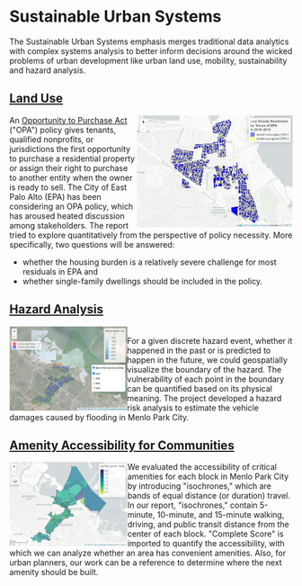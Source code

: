 # Sustainable Urban Systems
The Sustainable Urban Systems emphasis merges traditional data analytics with complex systems analysis to better inform decisions around the wicked problems of urban development like urban land use, mobility, sustainability and hazard analysis.

## [Land Use](https://j-i-n-p-u.github.io/Sustainable-Urban-System/HTML/Land_Use_OPA_in_EPA.html) 
<img align="right" height="200" src="cover%20images/Land_use.png">

An [Opportunity to Purchase Act](https://www.cityofepa.org/housing/page/east-palo-alto-opportunity-purchase-act-epa-opa) ("OPA") policy gives tenants, qualified nonprofits, or jurisdictions the first opportunity to purchase a residential property or assign their right to purchase to another entity when the owner is ready to sell. The City of East Palo Alto (EPA) has been considering an OPA policy, which has aroused heated discussion among stakeholders. 
The report tried to explore quantitatively from the perspective of policy necessity. More specifically, two questions will be answered: 
 * whether the housing burden is a relatively severe challenge for most residuals in EPA and 
 * whether single-family dwellings should be included in the policy.

## [Hazard Analysis](https://j-i-n-p-u.github.io/Sustainable-Urban-System/HTML/Hazard_Analysis.html) 
<img align="left" height="150" src="Cover%20Images/Hazard_Analysis.png">

<br />
For a given discrete hazard event, whether it happened in the past or is predicted to happen in the future,  we could geospatially visualize the boundary of the hazard. The vulnerability of each point in the boundary can be quantified based on its physical meaning. The project developed a hazard risk analysis to estimate the vehicle damages caused by flooding in Menlo Park City. 


<br />

## [Amenity Accessibility for Communities](https://j-i-n-p-u.github.io/Sustainable-Urban-System/HTML/Complete_Community.html)
<img align="left" height="150" src="Cover%20Images/complete_scores.png">

We evaluated the accessibility of critical amenities for each block in Menlo Park City by introducing "isochrones," which are bands of equal distance (or duration) travel. In our report, "isochrones," contain 5-minute, 10-minute, and 15-minute walking, driving, and public transit distance from the center of each block. "Complete Score" is imported to quantify the accessibility, with which we can analyze whether an area has convenient amenities. Also, for urban planners, our work can be a reference to determine where the next amenity should be built.



